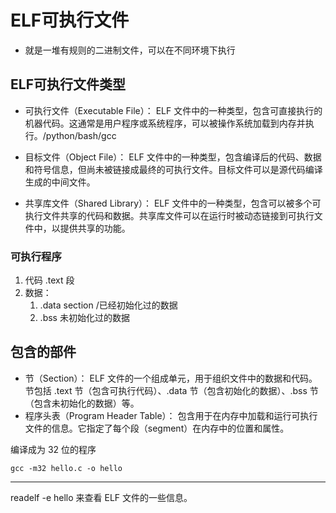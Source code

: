 # ELF可执行文件

- 就是一堆有规则的二进制文件，可以在不同环境下执行

## ELF可执行文件类型

- 可执行文件（Executable File）： ELF 文件中的一种类型，包含可直接执行的机器代码。这通常是用户程序或系统程序，可以被操作系统加载到内存并执行。/python/bash/gcc

- 目标文件（Object File）： ELF 文件中的一种类型，包含编译后的代码、数据和符号信息，但尚未被链接成最终的可执行文件。目标文件可以是源代码编译生成的中间文件。

- 共享库文件（Shared Library）： ELF 文件中的一种类型，包含可以被多个可执行文件共享的代码和数据。共享库文件可以在运行时被动态链接到可执行文件中，以提供共享的功能。

### 可执行程序

1. 代码 .text 段
2. 数据：
    1. .data section /已经初始化过的数据
    2. .bss 未初始化过的数据

## 包含的部件

- 节（Section）： ELF 文件的一个组成单元，用于组织文件中的数据和代码。节包括 .text 节（包含可执行代码）、.data 节（包含初始化的数据）、.bss 节（包含未初始化的数据）等。
- 程序头表（Program Header Table）： 包含用于在内存中加载和运行可执行文件的信息。它指定了每个段（segment）在内存中的位置和属性。

编译成为 32 位的程序

    gcc -m32 hello.c -o hello
---
   readelf -e hello   来查看 ELF 文件的一些信息。


